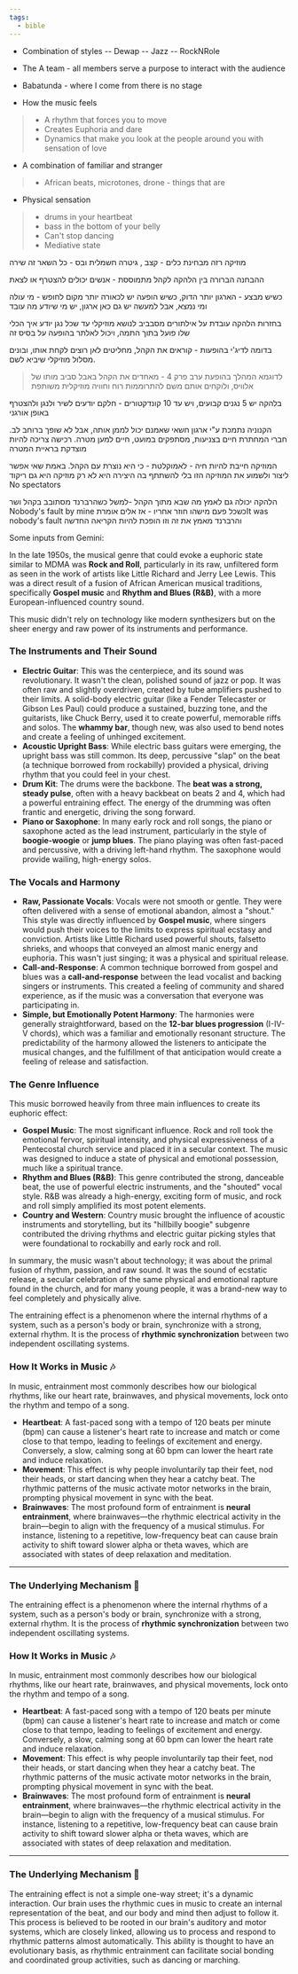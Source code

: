 ```yaml
---
tags:
  - bible
---
```

- Combination of styles
-- Dewap
-- Jazz
-- RockNRole

* The A team - all members serve a purpose to interact with the audience
* Babatunda - where I come from there is no stage

* How the music feels
>* A rhythm that forces you to move
>* Creates Euphoria and dare
>* Dynamics that make you look at the people around you with sensation of love

* A combination of familiar and stranger
>* African beats, microtones, drone - things that are 

* Physical sensation
>* drums in your heartbeat
>* bass in the bottom of your belly
>* Can't stop dancing
>* Mediative state

מוזיקה רזה מבחינת כלים - קצב , גיטרה חשמלית ובס - כל השאר זה שירה

ההבחנה הברורה בין הלהקה לקהל מתמוססת - אנשים יכולים להצטרף או לצאת

כשיש מבצע - הארגון יותר הדוק, כשיש הופעה יש לכאורה יותר מקום לחופש - מי עולה ומי נמצא, אבל למעשה יש גם כאן ארגון, יש מי שיודע מה עובד

בחזרות הלהקה עובדת על אילתורים מסבביב לנושא מוזיקלי עד שכל נגן יודע איך הכלי שלו פועל בתוך התמה, ויכול לאלתר בהופעה על בסיס זה

בדומה לדיג'י בהופעות - קוראים את הקהל, מחליטים לאן רוצים לקחת אותו, ובונים מסלול מוזיקלי שיביא לשם.
> לדוגמא המהלך בהופעת ערב פרק 4 - מאחדים את הקהל באבל סביב מותו של אלוויס,  ולוקחים אותם משם להתרוממות רוח וחוויה מוזיקלית משותפת


בלהקה יש 5 נגנים קבועים, ויש עד 10  קונדקטורים - חלקם יודעים לשיר ולנגן  ולהצטרף באופן אורגני

הקנוניה נתמכת ע"י ארגון חשאי שאמנם יכול לממן אותה, אבל לא שופך ברוחב לב. חברי המחתרת חיים בצניעות, מסתפקים במועט, חיים למען מטרה. רכישה צריכה להיות מוצדקת בראיית המטרה

המוזיקה חייבת להיות חיה - לאמוקלטת - כי היא נוצרת עם הקהל. באמת שאי אפשר ליצור ולשמוע את המוזיקה הזו בלי להשתתף בה
היצירה היא לא רק מוזיקה היא גם ריקוד
No spectators

הלהקה יכולה גם לאמץ מה שבא מתוך הקהל -למשל כשהרברנד מסתובב בקהל ושר Nobody's fault by mine
כשכל פעם מישהו חוזר אחריו - אז אלים אומרתIt was nobody's fault
והרברנד מאמץ את זה וזו הופכת להיות הקריאה החדשה





Some inputs from Gemini:

In the late 1950s, the musical genre that could evoke a euphoric state similar to MDMA was **Rock and Roll**, particularly in its raw, unfiltered form as seen in the work of artists like Little Richard and Jerry Lee Lewis. This was a direct result of a fusion of African American musical traditions, specifically **Gospel music** and **Rhythm and Blues (R&B)**, with a more European-influenced country sound.

This music didn't rely on technology like modern synthesizers but on the sheer energy and raw power of its instruments and performance.

### The Instruments and Their Sound

* **Electric Guitar**: This was the centerpiece, and its sound was revolutionary. It wasn't the clean, polished sound of jazz or pop. It was often raw and slightly overdriven, created by tube amplifiers pushed to their limits. A solid-body electric guitar (like a Fender Telecaster or Gibson Les Paul) could produce a sustained, buzzing tone, and the guitarists, like Chuck Berry, used it to create powerful, memorable riffs and solos. The **whammy bar**, though new, was also used to bend notes and create a feeling of unhinged excitement.
* **Acoustic Upright Bass**: While electric bass guitars were emerging, the upright bass was still common. Its deep, percussive "slap" on the beat (a technique borrowed from rockabilly) provided a physical, driving rhythm that you could feel in your chest.
* **Drum Kit**: The drums were the backbone. The **beat was a strong, steady pulse**, often with a heavy backbeat on beats 2 and 4, which had a powerful entraining effect. The energy of the drumming was often frantic and energetic, driving the song forward.
* **Piano or Saxophone**: In many early rock and roll songs, the piano or saxophone acted as the lead instrument, particularly in the style of **boogie-woogie** or **jump blues**. The piano playing was often fast-paced and percussive, with a driving left-hand rhythm. The saxophone would provide wailing, high-energy solos.

### The Vocals and Harmony

* **Raw, Passionate Vocals**: Vocals were not smooth or gentle. They were often delivered with a sense of emotional abandon, almost a "shout." This style was directly influenced by **Gospel music**, where singers would push their voices to the limits to express spiritual ecstasy and conviction. Artists like Little Richard used powerful shouts, falsetto shrieks, and whoops that conveyed an almost manic energy and euphoria. This wasn't just singing; it was a physical and spiritual release.
* **Call-and-Response**: A common technique borrowed from gospel and blues was a **call-and-response** between the lead vocalist and backing singers or instruments. This created a feeling of community and shared experience, as if the music was a conversation that everyone was participating in.
* **Simple, but Emotionally Potent Harmony**: The harmonies were generally straightforward, based on the **12-bar blues progression** (I-IV-V chords), which was a familiar and emotionally resonant structure. The predictability of the harmony allowed the listeners to anticipate the musical changes, and the fulfillment of that anticipation would create a feeling of release and satisfaction.

### The Genre Influence

This music borrowed heavily from three main influences to create its euphoric effect:

* **Gospel Music**: The most significant influence. Rock and roll took the emotional fervor, spiritual intensity, and physical expressiveness of a Pentecostal church service and placed it in a secular context. The music was designed to induce a state of physical and emotional possession, much like a spiritual trance.
* **Rhythm and Blues (R&B)**: This genre contributed the strong, danceable beat, the use of powerful electric instruments, and the "shouted" vocal style. R&B was already a high-energy, exciting form of music, and rock and roll simply amplified its most potent elements.
* **Country and Western**: Country music brought the influence of acoustic instruments and storytelling, but its "hillbilly boogie" subgenre contributed the driving rhythms and electric guitar picking styles that were foundational to rockabilly and early rock and roll.

In summary, the music wasn't about technology; it was about the primal fusion of rhythm, passion, and raw sound. It was the sound of ecstatic release, a secular celebration of the same physical and emotional rapture found in the church, and for many young people, it was a brand-new way to feel completely and physically alive.


The entraining effect is a phenomenon where the internal rhythms of a system, such as a person's body or brain, synchronize with a strong, external rhythm. It is the process of **rhythmic synchronization** between two independent oscillating systems.

### How It Works in Music 🎶

In music, entrainment most commonly describes how our biological rhythms, like our heart rate, brainwaves, and physical movements, lock onto the rhythm and tempo of a song.

* **Heartbeat**: A fast-paced song with a tempo of 120 beats per minute (bpm) can cause a listener's heart rate to increase and match or come close to that tempo, leading to feelings of excitement and energy. Conversely, a slow, calming song at 60 bpm can lower the heart rate and induce relaxation.
* **Movement**: This effect is why people involuntarily tap their feet, nod their heads, or start dancing when they hear a catchy beat. The rhythmic patterns of the music activate motor networks in the brain, prompting physical movement in sync with the beat. 
* **Brainwaves**: The most profound form of entrainment is **neural entrainment**, where brainwaves—the rhythmic electrical activity in the brain—begin to align with the frequency of a musical stimulus. For instance, listening to a repetitive, low-frequency beat can cause brain activity to shift toward slower alpha or theta waves, which are associated with states of deep relaxation and meditation.

---

### The Underlying Mechanism 🧠

The entraining effect is a phenomenon where the internal rhythms of a system, such as a person's body or brain, synchronize with a strong, external rhythm. It is the process of **rhythmic synchronization** between two independent oscillating systems.

### How It Works in Music 🎶

In music, entrainment most commonly describes how our biological rhythms, like our heart rate, brainwaves, and physical movements, lock onto the rhythm and tempo of a song.

* **Heartbeat**: A fast-paced song with a tempo of 120 beats per minute (bpm) can cause a listener's heart rate to increase and match or come close to that tempo, leading to feelings of excitement and energy. Conversely, a slow, calming song at 60 bpm can lower the heart rate and induce relaxation.
* **Movement**: This effect is why people involuntarily tap their feet, nod their heads, or start dancing when they hear a catchy beat. The rhythmic patterns of the music activate motor networks in the brain, prompting physical movement in sync with the beat. 
* **Brainwaves**: The most profound form of entrainment is **neural entrainment**, where brainwaves—the rhythmic electrical activity in the brain—begin to align with the frequency of a musical stimulus. For instance, listening to a repetitive, low-frequency beat can cause brain activity to shift toward slower alpha or theta waves, which are associated with states of deep relaxation and meditation.

---

### The Underlying Mechanism 🧠

The entraining effect is not a simple one-way street; it's a dynamic interaction. Our brain uses the rhythmic cues in music to create an internal representation of the beat, and our body and mind then adjust to follow it. This process is believed to be rooted in our brain's auditory and motor systems, which are closely linked, allowing us to process and respond to rhythmic patterns almost automatically. This ability is thought to have an evolutionary basis, as rhythmic entrainment can facilitate social bonding and coordinated group activities, such as dancing or marching.